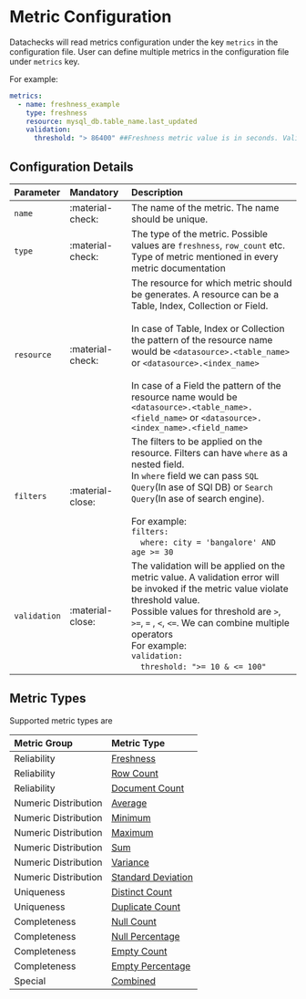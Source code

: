 # **Metric Configuration**

Datachecks will read metrics configuration under the key `metrics` in the configuration file. User can define multiple metrics in the configuration file under `metrics` key.

For example:

```yaml
metrics:
  - name: freshness_example
    type: freshness
    resource: mysql_db.table_name.last_updated
    validation:
      threshold: "> 86400" ##Freshness metric value is in seconds. Validation error if metric value is greater than 86400 seconds.
```

## Configuration Details

| Parameter    | Mandatory        | Description                                                                                                                                                                                                                                                                                                                                                                                                                  |
|:-------------|:-----------------|:-----------------------------------------------------------------------------------------------------------------------------------------------------------------------------------------------------------------------------------------------------------------------------------------------------------------------------------------------------------------------------------------------------------------------------|
| `name`       | :material-check: | The name of the metric. The name should be unique.                                                                                                                                                                                                                                                                                                                                                                           |
| `type`       | :material-check: | The type of the metric. Possible values are `freshness`, `row_count` etc. Type of metric mentioned in every metric documentation                                                                                                                                                                                                                                                                                             |
| `resource`   | :material-check: | The resource for which metric should be generates. A resource can be a Table, Index, Collection or Field. </br></br> In case of Table, Index or Collection the pattern of the resource name would be `<datasource>.<table_name>` or `<datasource>.<index_name>` </br></br> In case of a Field the pattern of the resource name would be `<datasource>.<table_name>.<field_name>` or `<datasource>.<index_name>.<field_name>` |
| `filters`    | :material-close: | The filters to be applied on the resource. Filters can have `where` as a nested field.</br>In `where` field we can pass `SQL Query`(In ase of SQl DB) or `Search Query`(In ase of search engine). </br></br>For example: </br> `filters:`</br>&emsp;`where: city = 'bangalore' AND age >= 30`                                                                                                                                |
| `validation` | :material-close: | The validation will be applied on the metric value. A validation error will be invoked if the metric value violate threshold value. </br> Possible values for threshold are `>`, `>=`, `=` , `<`, `<=`. We can combine multiple operators  </br> For example: </br> `validation:` </br>&emsp;`threshold: ">= 10 & <= 100"`                                                                                                   |


## Metric Types

Supported metric types are


| Metric Group         | Metric Type                                                                                        |
|:---------------------|:---------------------------------------------------------------------------------------------------|
| Reliability          | [Freshness](https://docs.datachecks.io//metrics/reliability/#freshness)                            |
| Reliability          | [Row Count](https://docs.datachecks.io//metrics/reliability/#row-count)                            |
| Reliability          | [Document Count](https://docs.datachecks.io//metrics/reliability/#document-count)                  |
| Numeric Distribution | [Average](https://docs.datachecks.io//metrics/numeric_distribution/#average)                       |
| Numeric Distribution | [Minimum](https://docs.datachecks.io//metrics/numeric_distribution/#minimum)                       |
| Numeric Distribution | [Maximum](https://docs.datachecks.io//metrics/numeric_distribution/#maximum)                       |
| Numeric Distribution | [Sum](https://docs.datachecks.io//metrics/numeric_distribution/#sum)                               |
| Numeric Distribution | [Variance](https://docs.datachecks.io//metrics/numeric_distribution/#variance)                     |
| Numeric Distribution | [Standard Deviation](https://docs.datachecks.io//metrics/numeric_distribution/#standard-deviation) |
| Uniqueness           | [Distinct Count](https://docs.datachecks.io//metrics/uniqueness/#distinct-count)                   |
| Uniqueness           | [Duplicate Count](https://docs.datachecks.io//metrics/uniqueness/#duplicate-count)                 |
| Completeness         | [Null Count](https://docs.datachecks.io//metrics/completeness/#null-count)                         |
| Completeness         | [Null Percentage](https://docs.datachecks.io//metrics/completeness/#null-percentage)               |
| Completeness         | [Empty Count](https://docs.datachecks.io//metrics/completeness/#empty-count)                       |
| Completeness         | [Empty Percentage](https://docs.datachecks.io//metrics/completeness/#empty-percentage)             |
| Special              | [Combined](https://docs.datachecks.io//metrics/combined/)                                          |

